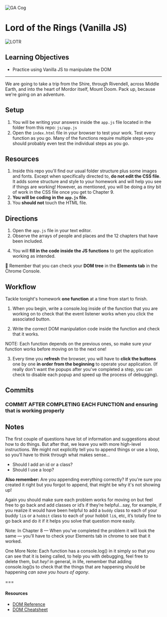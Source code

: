 ![GA Cog](https://ga-dash.s3.amazonaws.com/production/assets/logo-9f88ae6c9c3871690e33280fcf557f33.png)

# Lord of the Rings (Vanilla JS)

![LOTR](https://wallpapercave.com/wp/KzQhmyc.jpg)

## Learning Objectives

- Practice using Vanilla JS to manipulate the DOM

---
We are going to take a trip from the Shire, through Rivendell, across Middle
Earth, and into the heart of Mordor itself, Mount Doom. Pack up, because we're
going on an adventure.

## Setup

1. You will be writing your answers inside the `app.js` file located in the folder from this repo: `js/app.js`
2. Open the `index.html` file in your browser to test your work. Test every function as you go.  Many of the functions require multiple steps-you should probably even test the individual steps as you go.

## Resources
1. Inside this repo you'll find our usual folder structure plus some images and fonts. Except when specifically directed to, **do not edit the CSS file**. It adds some structure and style to your homework and will help you see if things are working! However, as mentioned, you will be doing a _tiny_ bit of work in the CSS file once you get to Chapter 9.
2. **You will be coding in the `app.js` file.**
3. You **should not** touch the HTML file.

## Directions
1. Open the `app.js` file in your text editor.
2. Observe the arrays of people and places and the 12 chapters that have been included.
<!-- 3. Note that each chapter has a button in your browser with a click handler attached in the html file, and an associated javascript function in app.js. -->
4. You will **fill in the code inside the JS functions** to get the application working as intended.

:elephant: Remember that you can check your **DOM tree** in the **Elements tab** in the Chrome Console.

## Workflow

Tackle tonight's homework **one function** at a time from start to finish.

1. When you begin, write a console.log inside of the function that you are working on to check that the event listener works when you click the associated button.

2. Write the correct DOM manipulation code inside the function and check that it
  works.

NOTE: Each function depends on the previous ones, so make sure your function works
before moving on to the next one!


3. Every time you **refresh** the browser, you will have to **click the buttons** one by one
**in order from the beginning** to operate your application. (If really don't want
the popups after you've completed a step, you can check to disable each popup and speed up the process of debugging).

## Commits

### COMMIT AFTER COMPLETING EACH FUNCTION and ensuring that is working properly


## Notes

The first couple of questions have lot of information and suggestions about how to do things. But after that, we leave you with more high-level instructions. We might not explicitly tell you to append things or use a loop, so you’ll have to think through what makes sense...

* Should I add an id or a class?
* Should I use a loop?

**Also remember:**  Are you appending everything correctly?  If you're sure you created it right but you forgot to append, that might be why it's not showing up!

Again you should make sure each problem works for moving on but feel free to go back and add classes or id’s if they’re helpful...say, for example, if you realize it would have been helpful to add a `buddy` class to each of your buddy `li`s or a `hobbit` class to each of your hobbit `li`s, etc, it’s totally fine to go back and do it if it helps you solve that question more easily.  

Note: In Chapter 8 — When you've completed the problem it will look the same — you’ll have to check your Elements tab in chrome to see that it worked.

One More Note: Each function has a console.log() in it simply so that you can see that it is being called, to help you with debugging, feel free to delete them, but _hey!_ in general, in life, remember that adding console.log()s to check that the things that are happening should be happening _can save you hours of agony_.

===

#### Resources

- [DOM Reference](https://developer.mozilla.org/en-US/docs/DOM/DOM_Reference)
- [DOM Cheatsheet](http://christianheilmann.com/stuff/JavaScript-DOM-Cheatsheet.pdf)
